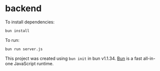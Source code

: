 # backend

To install dependencies:

```bash
bun install
```

To run:

```bash
bun run server.js
```

This project was created using `bun init` in bun v1.1.34. [Bun](https://bun.sh) is a fast all-in-one JavaScript runtime.
